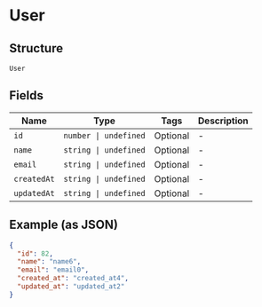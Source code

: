 
# User

## Structure

`User`

## Fields

| Name | Type | Tags | Description |
|  --- | --- | --- | --- |
| `id` | `number \| undefined` | Optional | - |
| `name` | `string \| undefined` | Optional | - |
| `email` | `string \| undefined` | Optional | - |
| `createdAt` | `string \| undefined` | Optional | - |
| `updatedAt` | `string \| undefined` | Optional | - |

## Example (as JSON)

```json
{
  "id": 82,
  "name": "name6",
  "email": "email0",
  "created_at": "created_at4",
  "updated_at": "updated_at2"
}
```

